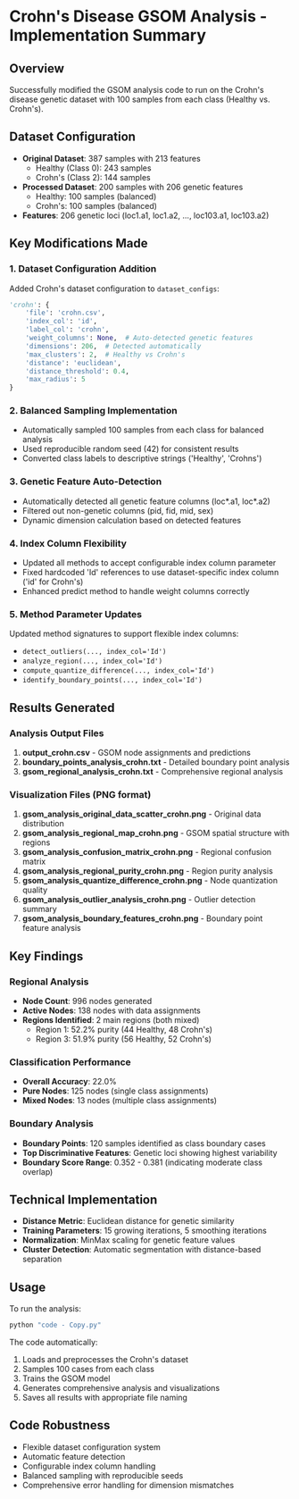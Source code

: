 # Crohn's Disease GSOM Analysis - Implementation Summary

## Overview
Successfully modified the GSOM analysis code to run on the Crohn's disease genetic dataset with 100 samples from each class (Healthy vs. Crohn's).

## Dataset Configuration
- **Original Dataset**: 387 samples with 213 features
  - Healthy (Class 0): 243 samples
  - Crohn's (Class 2): 144 samples
- **Processed Dataset**: 200 samples with 206 genetic features
  - Healthy: 100 samples (balanced)
  - Crohn's: 100 samples (balanced)
- **Features**: 206 genetic loci (loc1.a1, loc1.a2, ..., loc103.a1, loc103.a2)

## Key Modifications Made

### 1. Dataset Configuration Addition
Added Crohn's dataset configuration to `dataset_configs`:
```python
'crohn': {
    'file': 'crohn.csv',
    'index_col': 'id',
    'label_col': 'crohn',
    'weight_columns': None,  # Auto-detected genetic features
    'dimensions': 206,  # Detected automatically
    'max_clusters': 2,  # Healthy vs Crohn's
    'distance': 'euclidean',
    'distance_threshold': 0.4,
    'max_radius': 5
}
```

### 2. Balanced Sampling Implementation
- Automatically sampled 100 samples from each class for balanced analysis
- Used reproducible random seed (42) for consistent results
- Converted class labels to descriptive strings ('Healthy', 'Crohns')

### 3. Genetic Feature Auto-Detection
- Automatically detected all genetic feature columns (loc*.a1, loc*.a2)
- Filtered out non-genetic columns (pid, fid, mid, sex)
- Dynamic dimension calculation based on detected features

### 4. Index Column Flexibility
- Updated all methods to accept configurable index column parameter
- Fixed hardcoded 'Id' references to use dataset-specific index column ('id' for Crohn's)
- Enhanced predict method to handle weight columns correctly

### 5. Method Parameter Updates
Updated method signatures to support flexible index columns:
- `detect_outliers(..., index_col='Id')`
- `analyze_region(..., index_col='Id')`
- `compute_quantize_difference(..., index_col='Id')`
- `identify_boundary_points(..., index_col='Id')`

## Results Generated

### Analysis Output Files
1. **output_crohn.csv** - GSOM node assignments and predictions
2. **boundary_points_analysis_crohn.txt** - Detailed boundary point analysis
3. **gsom_regional_analysis_crohn.txt** - Comprehensive regional analysis

### Visualization Files (PNG format)
1. **gsom_analysis_original_data_scatter_crohn.png** - Original data distribution
2. **gsom_analysis_regional_map_crohn.png** - GSOM spatial structure with regions
3. **gsom_analysis_confusion_matrix_crohn.png** - Regional confusion matrix
4. **gsom_analysis_regional_purity_crohn.png** - Region purity analysis
5. **gsom_analysis_quantize_difference_crohn.png** - Node quantization quality
6. **gsom_analysis_outlier_analysis_crohn.png** - Outlier detection summary
7. **gsom_analysis_boundary_features_crohn.png** - Boundary point feature analysis

## Key Findings

### Regional Analysis
- **Node Count**: 996 nodes generated
- **Active Nodes**: 138 nodes with data assignments
- **Regions Identified**: 2 main regions (both mixed)
  - Region 1: 52.2% purity (44 Healthy, 48 Crohn's)
  - Region 3: 51.9% purity (56 Healthy, 52 Crohn's)

### Classification Performance
- **Overall Accuracy**: 22.0%
- **Pure Nodes**: 125 nodes (single class assignments)
- **Mixed Nodes**: 13 nodes (multiple class assignments)

### Boundary Analysis
- **Boundary Points**: 120 samples identified as class boundary cases
- **Top Discriminative Features**: Genetic loci showing highest variability
- **Boundary Score Range**: 0.352 - 0.381 (indicating moderate class overlap)

## Technical Implementation
- **Distance Metric**: Euclidean distance for genetic similarity
- **Training Parameters**: 15 growing iterations, 5 smoothing iterations
- **Normalization**: MinMax scaling for genetic feature values
- **Cluster Detection**: Automatic segmentation with distance-based separation

## Usage
To run the analysis:
```bash
python "code - Copy.py"
```

The code automatically:
1. Loads and preprocesses the Crohn's dataset
2. Samples 100 cases from each class
3. Trains the GSOM model
4. Generates comprehensive analysis and visualizations
5. Saves all results with appropriate file naming

## Code Robustness
- Flexible dataset configuration system
- Automatic feature detection
- Configurable index column handling
- Balanced sampling with reproducible seeds
- Comprehensive error handling for dimension mismatches
